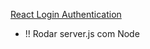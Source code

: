 [React Login Authentication](https://www.digitalocean.com/community/tutorials/how-to-add-login-authentication-to-react-applications#:~:text=refreshes%20or%20tabs.-,Step%203,-%E2%80%94%20Storing%20a%20User)

- !! Rodar server.js com Node
